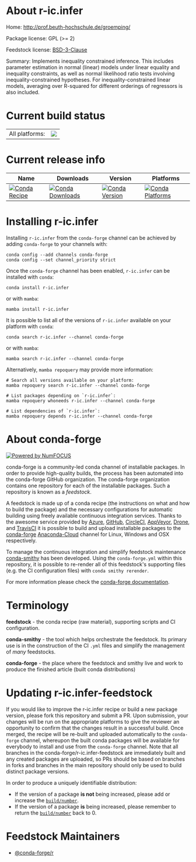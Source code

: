 About r-ic.infer
================

Home: http://prof.beuth-hochschule.de/groemping/

Package license: GPL (>= 2)

Feedstock license: [BSD-3-Clause](https://github.com/conda-forge/r-ic.infer-feedstock/blob/main/LICENSE.txt)

Summary: Implements inequality constrained inference. This includes parameter estimation in normal (linear) models under linear equality and inequality constraints, as well as normal likelihood ratio tests involving inequality-constrained hypotheses. For inequality-constrained linear models, averaging over R-squared for different orderings of regressors is also included.

Current build status
====================


<table><tr><td>All platforms:</td>
    <td>
      <a href="https://dev.azure.com/conda-forge/feedstock-builds/_build/latest?definitionId=2281&branchName=main">
        <img src="https://dev.azure.com/conda-forge/feedstock-builds/_apis/build/status/r-ic.infer-feedstock?branchName=main">
      </a>
    </td>
  </tr>
</table>

Current release info
====================

| Name | Downloads | Version | Platforms |
| --- | --- | --- | --- |
| [![Conda Recipe](https://img.shields.io/badge/recipe-r--ic.infer-green.svg)](https://anaconda.org/conda-forge/r-ic.infer) | [![Conda Downloads](https://img.shields.io/conda/dn/conda-forge/r-ic.infer.svg)](https://anaconda.org/conda-forge/r-ic.infer) | [![Conda Version](https://img.shields.io/conda/vn/conda-forge/r-ic.infer.svg)](https://anaconda.org/conda-forge/r-ic.infer) | [![Conda Platforms](https://img.shields.io/conda/pn/conda-forge/r-ic.infer.svg)](https://anaconda.org/conda-forge/r-ic.infer) |

Installing r-ic.infer
=====================

Installing `r-ic.infer` from the `conda-forge` channel can be achieved by adding `conda-forge` to your channels with:

```
conda config --add channels conda-forge
conda config --set channel_priority strict
```

Once the `conda-forge` channel has been enabled, `r-ic.infer` can be installed with `conda`:

```
conda install r-ic.infer
```

or with `mamba`:

```
mamba install r-ic.infer
```

It is possible to list all of the versions of `r-ic.infer` available on your platform with `conda`:

```
conda search r-ic.infer --channel conda-forge
```

or with `mamba`:

```
mamba search r-ic.infer --channel conda-forge
```

Alternatively, `mamba repoquery` may provide more information:

```
# Search all versions available on your platform:
mamba repoquery search r-ic.infer --channel conda-forge

# List packages depending on `r-ic.infer`:
mamba repoquery whoneeds r-ic.infer --channel conda-forge

# List dependencies of `r-ic.infer`:
mamba repoquery depends r-ic.infer --channel conda-forge
```


About conda-forge
=================

[![Powered by
NumFOCUS](https://img.shields.io/badge/powered%20by-NumFOCUS-orange.svg?style=flat&colorA=E1523D&colorB=007D8A)](https://numfocus.org)

conda-forge is a community-led conda channel of installable packages.
In order to provide high-quality builds, the process has been automated into the
conda-forge GitHub organization. The conda-forge organization contains one repository
for each of the installable packages. Such a repository is known as a *feedstock*.

A feedstock is made up of a conda recipe (the instructions on what and how to build
the package) and the necessary configurations for automatic building using freely
available continuous integration services. Thanks to the awesome service provided by
[Azure](https://azure.microsoft.com/en-us/services/devops/), [GitHub](https://github.com/),
[CircleCI](https://circleci.com/), [AppVeyor](https://www.appveyor.com/),
[Drone](https://cloud.drone.io/welcome), and [TravisCI](https://travis-ci.com/)
it is possible to build and upload installable packages to the
[conda-forge](https://anaconda.org/conda-forge) [Anaconda-Cloud](https://anaconda.org/)
channel for Linux, Windows and OSX respectively.

To manage the continuous integration and simplify feedstock maintenance
[conda-smithy](https://github.com/conda-forge/conda-smithy) has been developed.
Using the ``conda-forge.yml`` within this repository, it is possible to re-render all of
this feedstock's supporting files (e.g. the CI configuration files) with ``conda smithy rerender``.

For more information please check the [conda-forge documentation](https://conda-forge.org/docs/).

Terminology
===========

**feedstock** - the conda recipe (raw material), supporting scripts and CI configuration.

**conda-smithy** - the tool which helps orchestrate the feedstock.
                   Its primary use is in the construction of the CI ``.yml`` files
                   and simplify the management of *many* feedstocks.

**conda-forge** - the place where the feedstock and smithy live and work to
                  produce the finished article (built conda distributions)


Updating r-ic.infer-feedstock
=============================

If you would like to improve the r-ic.infer recipe or build a new
package version, please fork this repository and submit a PR. Upon submission,
your changes will be run on the appropriate platforms to give the reviewer an
opportunity to confirm that the changes result in a successful build. Once
merged, the recipe will be re-built and uploaded automatically to the
`conda-forge` channel, whereupon the built conda packages will be available for
everybody to install and use from the `conda-forge` channel.
Note that all branches in the conda-forge/r-ic.infer-feedstock are
immediately built and any created packages are uploaded, so PRs should be based
on branches in forks and branches in the main repository should only be used to
build distinct package versions.

In order to produce a uniquely identifiable distribution:
 * If the version of a package **is not** being increased, please add or increase
   the [``build/number``](https://docs.conda.io/projects/conda-build/en/latest/resources/define-metadata.html#build-number-and-string).
 * If the version of a package **is** being increased, please remember to return
   the [``build/number``](https://docs.conda.io/projects/conda-build/en/latest/resources/define-metadata.html#build-number-and-string)
   back to 0.

Feedstock Maintainers
=====================

* [@conda-forge/r](https://github.com/conda-forge/r/)

